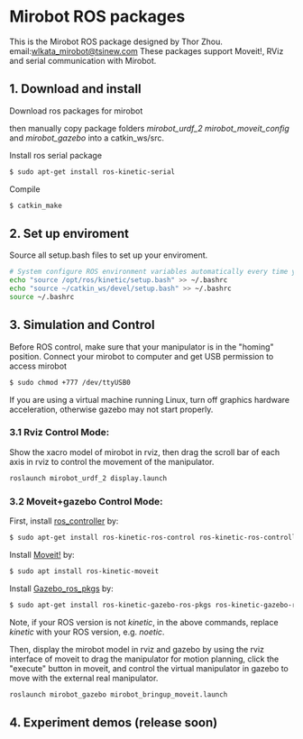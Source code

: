 # Mirobot ROS packages
This is the Mirobot ROS package designed by Thor Zhou.
email:wlkata_mirobot@tsinew.com
These packages support Moveit!, RViz and serial communication with Mirobot.

## 1. Download and install
Download ros packages for mirobot

then manually copy package folders *mirobot_urdf_2* *mirobot_moveit_config* and *mirobot_gazebo* into a catkin_ws/src.

Install ros serial package
```bash
$ sudo apt-get install ros-kinetic-serial
```

Compile
```bash
$ catkin_make
```

## 2. Set up enviroment
Source all setup.bash files to set up your enviroment.
```bash
# System configure ROS environment variables automatically every time you open a ternimal
echo "source /opt/ros/kinetic/setup.bash" >> ~/.bashrc
echo "source ~/catkin_ws/devel/setup.bash" >> ~/.bashrc
source ~/.bashrc
```

## 3. Simulation and Control
Before ROS control, make sure that your manipulator is in the "homing" position.
Connect your mirobot to computer and get USB permission to access mirobot
```bash
$ sudo chmod +777 /dev/ttyUSB0

```
If you are using a virtual machine running Linux, turn off graphics hardware acceleration, otherwise gazebo may not start properly.

### 3.1 Rviz Control Mode: 
Show the xacro model of mirobot in rviz, then drag the scroll bar of each axis in rviz to control the movement of the manipulator.
```bash
roslaunch mirobot_urdf_2 display.launch
```

### 3.2 Moveit+gazebo Control Mode: 
First, install [ros_controller]() by: 

```bash
$ sudo apt-get install ros-kinetic-ros-control ros-kinetic-ros-controllers
```
Install [Moveit!](https://moveit.ros.org/install/) by: 

```bash
$ sudo apt install ros-kinetic-moveit
```
Install [Gazebo_ros_pkgs](http://gazebosim.org/tutorials?tut=ros_installing&cat=connect_ros) by:

```bash
$ sudo apt-get install ros-kinetic-gazebo-ros-pkgs ros-kinetic-gazebo-ros-control
```
Note, if your ROS version is not *kinetic*, in the above commands, replace *kinetic* with your ROS version, e.g. *noetic*.  

Then, display the mirobot model in rviz and gazebo by using the rviz interface of moveit to drag the manipulator for motion planning, click the "execute" button in moveit, and control the virtual manipulator in gazebo to move with the external real manipulator.
```bash
roslaunch mirobot_gazebo mirobot_bringup_moveit.launch
```
## 4. Experiment demos (release soon)


